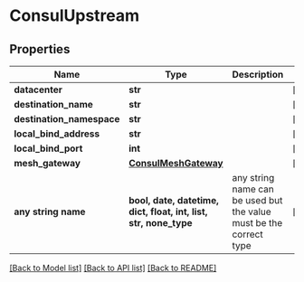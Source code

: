 # ConsulUpstream


## Properties
Name | Type | Description | Notes
------------ | ------------- | ------------- | -------------
**datacenter** | **str** |  | [optional] 
**destination_name** | **str** |  | [optional] 
**destination_namespace** | **str** |  | [optional] 
**local_bind_address** | **str** |  | [optional] 
**local_bind_port** | **int** |  | [optional] 
**mesh_gateway** | [**ConsulMeshGateway**](ConsulMeshGateway.md) |  | [optional] 
**any string name** | **bool, date, datetime, dict, float, int, list, str, none_type** | any string name can be used but the value must be the correct type | [optional]

[[Back to Model list]](../README.md#documentation-for-models) [[Back to API list]](../README.md#documentation-for-api-endpoints) [[Back to README]](../README.md)


